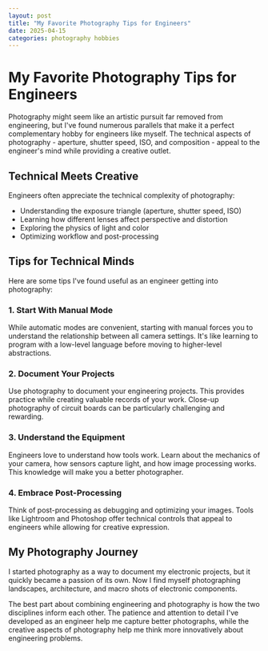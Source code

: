 ```yaml
---
layout: post
title: "My Favorite Photography Tips for Engineers"
date: 2025-04-15
categories: photography hobbies
---
```


# My Favorite Photography Tips for Engineers

Photography might seem like an artistic pursuit far removed from engineering, but I've found numerous parallels that make it a perfect complementary hobby for engineers like myself. The technical aspects of photography - aperture, shutter speed, ISO, and composition - appeal to the engineer's mind while providing a creative outlet.

## Technical Meets Creative

Engineers often appreciate the technical complexity of photography:

- Understanding the exposure triangle (aperture, shutter speed, ISO)
- Learning how different lenses affect perspective and distortion
- Exploring the physics of light and color
- Optimizing workflow and post-processing

## Tips for Technical Minds

Here are some tips I've found useful as an engineer getting into photography:

### 1. Start With Manual Mode

While automatic modes are convenient, starting with manual forces you to understand the relationship between all camera settings. It's like learning to program with a low-level language before moving to higher-level abstractions.

### 2. Document Your Projects

Use photography to document your engineering projects. This provides practice while creating valuable records of your work. Close-up photography of circuit boards can be particularly challenging and rewarding.

### 3. Understand the Equipment

Engineers love to understand how tools work. Learn about the mechanics of your camera, how sensors capture light, and how image processing works. This knowledge will make you a better photographer.

### 4. Embrace Post-Processing

Think of post-processing as debugging and optimizing your images. Tools like Lightroom and Photoshop offer technical controls that appeal to engineers while allowing for creative expression.

## My Photography Journey

I started photography as a way to document my electronic projects, but it quickly became a passion of its own. Now I find myself photographing landscapes, architecture, and macro shots of electronic components.

The best part about combining engineering and photography is how the two disciplines inform each other. The patience and attention to detail I've developed as an engineer help me capture better photographs, while the creative aspects of photography help me think more innovatively about engineering problems.
